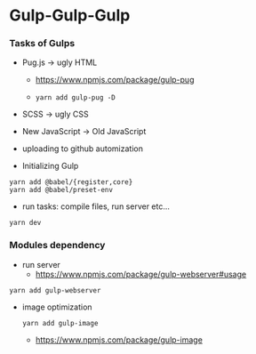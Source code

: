 # Gulp-Gulp-Gulp



### Tasks of Gulps

- Pug.js -> ugly HTML

  - https://www.npmjs.com/package/gulp-pug

  - ```shell
    yarn add gulp-pug -D
    ```

- SCSS -> ugly CSS

- New JavaScript -> Old JavaScript

- uploading to github automization

- Initializing Gulp

```shell
yarn add @babel/{register,core}
yarn add @babel/preset-env
```

- run tasks: compile files, run server etc...

```shell
yarn dev
```

### Modules dependency

- run server
  - https://www.npmjs.com/package/gulp-webserver#usage

```shell
yarn add gulp-webserver
```

- image optimization

  ```shell
  yarn add gulp-image
  ```

  

  - https://www.npmjs.com/package/gulp-image

